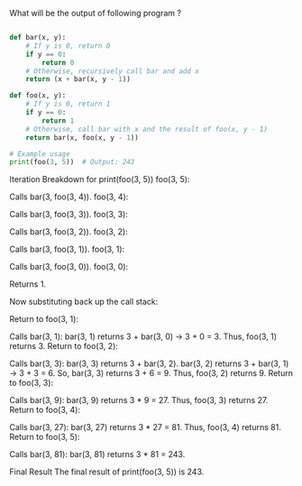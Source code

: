 What will be the output of following program ?

```python

def bar(x, y):
    # If y is 0, return 0
    if y == 0:
        return 0
    # Otherwise, recursively call bar and add x
    return (x + bar(x, y - 1))

def foo(x, y):
    # If y is 0, return 1
    if y == 0:
        return 1
    # Otherwise, call bar with x and the result of foo(x, y - 1)
    return bar(x, foo(x, y - 1))

# Example usage
print(foo(3, 5))  # Output: 243

```
Iteration Breakdown for print(foo(3, 5))
foo(3, 5):

Calls bar(3, foo(3, 4)).
foo(3, 4):

Calls bar(3, foo(3, 3)).
foo(3, 3):

Calls bar(3, foo(3, 2)).
foo(3, 2):

Calls bar(3, foo(3, 1)).
foo(3, 1):

Calls bar(3, foo(3, 0)).
foo(3, 0):

Returns 1.

Now substituting back up the call stack:

Return to foo(3, 1):

Calls bar(3, 1):
bar(3, 1) returns 3 + bar(3, 0) → 3 + 0 = 3.
Thus, foo(3, 1) returns 3.
Return to foo(3, 2):

Calls bar(3, 3):
bar(3, 3) returns 3 + bar(3, 2).
bar(3, 2) returns 3 + bar(3, 1) → 3 + 3 = 6.
So, bar(3, 3) returns 3 + 6 = 9.
Thus, foo(3, 2) returns 9.
Return to foo(3, 3):

Calls bar(3, 9):
bar(3, 9) returns 3 * 9 = 27.
Thus, foo(3, 3) returns 27.
Return to foo(3, 4):

Calls bar(3, 27):
bar(3, 27) returns 3 * 27 = 81.
Thus, foo(3, 4) returns 81.
Return to foo(3, 5):

Calls bar(3, 81):
bar(3, 81) returns 3 * 81 = 243.

Final Result
The final result of print(foo(3, 5)) is 243.